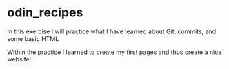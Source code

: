 # odin_recipes

In this exercise I will practice what I have learned about Git, commits,
and some basic HTML

Within the practice I learned to create my first pages and thus create a 
nice website!
